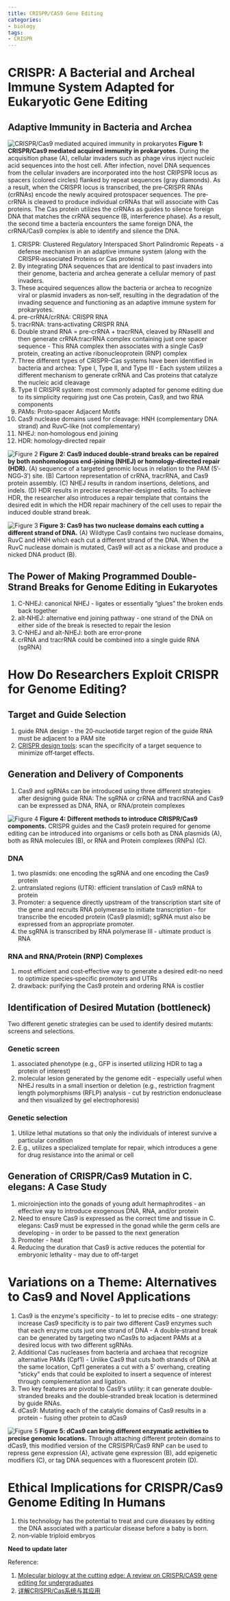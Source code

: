 ```yaml
---
title: CRISPR/CAS9 Gene Editing
categories: 
- biology
tags: 
- CRISPR
---
```


# CRISPR: A Bacterial and Archeal Immune System Adapted for Eukaryotic Gene Editing

## Adaptive Immunity in Bacteria and Archea
![CRISPR/Cas9 mediated acquired immunity in prokaryotes](https://wol-prod-cdn.literatumonline.com/cms/attachment/1e47445c-4cfe-456b-8528-13609e98958d/bmb21108-fig-0001-m.jpg)
**Figure 1: CRISPR/Cas9 mediated acquired immunity in prokaryotes.** 
During the acquisition phase (A), cellular invaders such as phage virus inject nucleic acid sequences into the host cell. After infection, novel DNA sequences from the cellular invaders are incorporated into the host CRIPSPR locus as spacers (colored circles) flanked by repeat sequences (gray diamonds). As a result, when the CRISPR locus is transcribed, the pre‐CRISPR RNAs (crRNAs) encode the newly acquired protospacer sequences. The pre‐crRNA is cleaved to produce individual crRNAs that will associate with Cas proteins. The Cas protein utilizes the crRNAs as guides to silence foreign DNA that matches the crRNA sequence (B, interference phase). As a result, the second time a bacteria encounters the same foreign DNA, the crRNA/Cas9 complex is able to identify and silence the DNA.

1. CRISPR: Clustered Regulatory Interspaced Short Palindromic Repeats - a defense mechanism in an adaptive immune system (along with the CRISPR‐associated Proteins or Cas proteins)
2. By integrating DNA sequences that are identical to past invaders into their genome, bacteria and archea generate a cellular memory of past invaders. 
3. These acquired sequences allow the bacteria or archea to recognize viral or plasmid invaders as non‐self, resulting in the degradation of the invading sequence and functioning as an adaptive immune system for prokaryotes.
4. pre-crRNA/crRNA: CRISPR RNA
5. tracrRNA: trans‐activating CRISPR RNA
6. Double strand RNA = pre-crRNA + tracrRNA, cleaved by RNaseIII and then generate crRNA:tracrRNA complex containing just one spacer sequence - This RNA complex then associates with a single Cas9 protein, creating an active ribonucleoprotein (RNP) complex
5. Three different types of CRISPR–Cas systems have been identified in bacteria and archea: Type I, Type II, and Type III - Each system utilizes a different mechanism to generate crRNA and Cas proteins that catalyze the nucleic acid cleavage
6. Type II CRISPR system: most commonly adapted for genome editing due to its simplicity requiring just one Cas protein, Cas9, and two RNA components
7. PAMs: Proto‐spacer Adjacent Motifs
8. Cas9 nuclease domains used for cleavage: HNH (complementary DNA strand) and RuvC‐like (not complementary)
9. NHEJ: non‐homologous end joining
10. HDR: homology‐directed repair

![Figure 2](https://wol-prod-cdn.literatumonline.com/cms/attachment/58766ca1-e833-48b6-96bb-ed6c3d56a40d/bmb21108-fig-0002-m.jpg)
**Figure 2: Cas9 induced double‐strand breaks can be repaired by both nonhomologous end‐joining (NHEJ) or homology‐directed repair (HDR).**
(A) sequence of a targeted genomic locus in relation to the PAM (5′‐NGG‐3′) site. 
(B) Cartoon representation of crRNA, tracrRNA, and Cas9 protein assembly. 
(C) NHEJ results in random insertions, deletions, and indels. 
(D) HDR results in precise researcher‐designed edits. To achieve HDR, the researcher also introduces a repair template that contains the desired edit in which the HDR repair machinery of the cell uses to repair the induced double strand break.
  
![Figure 3](https://wol-prod-cdn.literatumonline.com/cms/attachment/76f2db09-8247-4a14-a94d-a3c7c2a23a0f/bmb21108-fig-0003-m.jpg)
**Figure 3: Cas9 has two nuclease domains each cutting a different strand of DNA.**
(A) Wildtype Cas9 contains two nuclease domains, RuvC and HNH which each cut a different strand of the DNA. When the RuvC nuclease domain is mutated, Cas9 will act as a nickase and produce a nicked DNA product (B).

## The Power of Making Programmed Double‐Strand Breaks for Genome Editing in Eukaryotes

1. C-NHEJ: canonical NHEJ - ligates or essentially “glues” the broken ends back together
2. alt‐NHEJ: alternative end joining pathway - one strand of the DNA on either side of the break is resected to repair the lesion
3. C-NHEJ and alt-NHEJ: both are error‐prone
4. crRNA and tracrRNA could be combined into a single guide RNA (sgRNA)

# How Do Researchers Exploit CRISPR for Genome Editing?
## Target and Guide Selection
1. guide RNA design - the 20‐nucleotide target region of the guide RNA must be adjacent to a PAM site
2. [CRISPR design tools](http://crispor.tefor.net/): scan the specificity of a target sequence to minimize off‐target effects.

## Generation and Delivery of Components
1. Cas9 and sgRNAs can be introduced using three different strategies after designing guide RNA: The sgRNA or crRNA and tracrRNA and Cas9 can be expressed as DNA, RNA, or RNA/protein complexes

![Figure 4](https://wol-prod-cdn.literatumonline.com/cms/attachment/18b92fa3-4b31-4b69-94c5-027ce17f189f/bmb21108-fig-0004-m.jpg)
**Figure 4: Different methods to introduce CRISPR/Cas9 components.**
CRISPR guides and the Cas9 protein required for genome editing can be introduced into organisms or cells both as DNA plasmids (A), both as RNA molecules (B), or RNA and Protein complexes (RNPs) (C).

### DNA
1. two plasmids: one encoding the sgRNA and one encoding the Cas9 protein
2. untranslated regions (UTR): efficient translation of Cas9 mRNA to protein
3. Promoter: a sequence directly upstream of the transcription start site of the gene and recruits RNA polymerase to initiate transcription - for transcribe the encoded protein (Cas9 plasmid); sgRNA must also be expressed from an appropriate promoter.
4. the sgRNA is transcribed by RNA polymerase III - ultimate product is RNA

### RNA and RNA/Protein (RNP) Complexes
1. most efficient and cost‐effective way to generate a desired edit-no need to optimize species‐specific promoters and UTRs
2. drawback: purifying the Cas9 protein and ordering RNA is costlier

## Identification of Desired Mutation (bottleneck)
Two different genetic strategies can be used to identify desired mutants: screens and selections.

### Genetic screen
1. associated phenotype (e.g., GFP is inserted utilizing HDR to tag a protein of interest)
2. molecular lesion generated by the genome edit - especially useful when NHEJ results in a small insertion or deletion (e.g., restriction fragment length polymorphisms (RFLP) analysis - cut by restriction endonuclease and then visualized by gel electrophoresis)

### Genetic selection
1. Utilize lethal mutations so that only the individuals of interest survive a particular condition
2. E.g., utilizes a specialized template for repair, which introduces a gene for drug resistance into the animal or cell

## Generation of CRISPR/Cas9 Mutation in C. elegans: A Case Study
1. microinjection into the gonads of young adult hermaphrodites - an effective way to introduce exogenous DNA, RNA, and/or protein
2. Need to ensure Cas9 is expressed as the correct time and tissue in C. elegans: Cas9 must be expressed in the gonad while the germ cells are developing - in order to be passed to the next generation
3. Promoter - heat
4. Reducing the duration that Cas9 is active reduces the potential for embryonic lethality - may due to off-target

# Variations on a Theme: Alternatives to Cas9 and Novel Applications
1. Cas9 is the enzyme's specificity - to let to precise edits - one strategy: increase Cas9 specificity is to pair two different Cas9 enzymes such that each enzyme cuts just one strand of DNA -  A double‐strand break can be generated by targeting two nCas9s to adjacent PAMs at a desired locus with two different sgRNAs.
2. Additional Cas nucleases from bacteria and archaea that recognize alternative PAMs (Cpf1) - Unlike Cas9 that cuts both strands of DNA at the same location, Cpf1 generates a cut with a 5′ overhang, creating “sticky” ends that could be exploited to insert a sequence of interest through complementation and ligation.
3. Two key features are pivotal to Cas9's utility: it can generate double‐stranded breaks and the double‐stranded break location is determined by guide RNAs.
4. dCas9: Mutating each of the catalytic domains of Cas9 results in a protein - fusing other protein to dCas9 

![Figure 5](https://wol-prod-cdn.literatumonline.com/cms/attachment/efa8f010-4a53-4512-aeb4-152351599de3/bmb21108-fig-0005-m.jpg)
**Figure 5: dCas9 can bring different enzymatic activities to precise genomic locations.**
Through attaching different protein domains to dCas9, this modified version of the CRSISPR/Cas9 RNP can be used to repress gene expression (A), activate gene expression (B), add epigenetic modifiers (C), or tag DNA sequences with a fluorescent protein (D).

# Ethical Implications for CRISPR/Cas9 Genome Editing In Humans
1. this technology has the potential to treat and cure diseases by editing the DNA associated with a particular disease before a baby is born.
2. non‐viable triploid embryos

**Need to update later**

Reference:
1. [Molecular biology at the cutting edge: A review on CRISPR/CAS9 gene editing for undergraduates](https://www.ncbi.nlm.nih.gov/pubmed/29381252)
2. [详解CRISPR/Cas系统与其应用](https://zhuanlan.zhihu.com/p/29204199)

